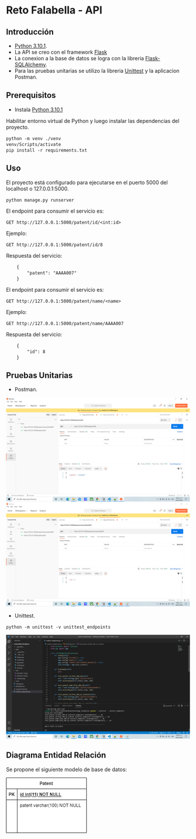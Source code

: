 # Reto Falabella - API

## Introducción

+ [Python 3.10.1](https://www.python.org/downloads/release/python-3101/).
+ La API se creo con el framework [Flask](https://flask.palletsprojects.com/en/2.0.x/)
+ La conexion a la base de datos se logra 
    con la libreria [Flask-SQLAlchemy](https://flask-sqlalchemy.palletsprojects.com/en/2.x/).
+ Para las pruebas unitarias se utilizo la libreria [Unittest](https://pypi.org/project/unittest2/) y la aplicacion Postman.    

## Prerequisitos

+ Instala [Python 3.10.1](https://www.python.org/downloads/release/python-3101/)

Habilitar entorno virtual de Python y luego instalar las dependencias del proyecto.

```commandline
python -m venv ./venv
venv/Scripts/activate
pip install -r requirements.txt
```
## Uso
El proyecto está configurado para ejecutarse en el puerto 5000 del localhost o 127.0.0.1:5000.

```commandline
python manage.py runserver
```

El endpoint para consumir el servicio es:

```commandline
GET http://127.0.0.1:5000/patent/id/<int:id>
```
Ejemplo:
```commandline
GET http://127.0.0.1:5000/patent/id/8
```
Respuesta del servicio:
```commandline
    {
        "patent": "AAAA007"
    }
```

El endpoint para consumir el servicio es:

```commandline
GET http://127.0.0.1:5000/patent/name/<name>
```
Ejemplo:
```commandline
GET http://127.0.0.1:5000/patent/name/AAAA007
```
Respuesta del servicio:
```commandline
    {
        "id": 8
    }
```

## Pruebas Unitarias

+ Postman.

![alt text](https://github.com/jmelo77/Challenge_Falabella/blob/main/doc/postman_1.png)
![alt text](https://github.com/jmelo77/Challenge_Falabella/blob/main/doc/postman_2.png)

+ Unittest.
```commandline
python -m unittest -v unittest_endpoints
```

![alt text](https://github.com/jmelo77/Challenge_Falabella/blob/main/doc/unittest.png)


## Diagrama Entidad Relación

Se propone el siguiente modelo de base de datos:

![alt text](https://github.com/jmelo77/Challenge_Falabella/blob/main/doc/Diagrama_ER_Falabella.png)

